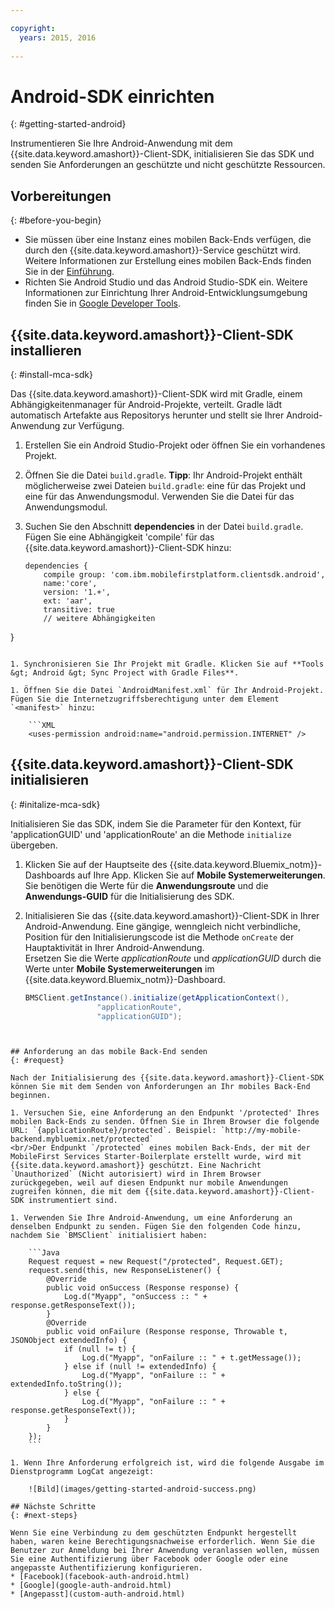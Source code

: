 ```yaml
---

copyright:
  years: 2015, 2016
  
---
```


# Android-SDK einrichten
{: #getting-started-android}

Instrumentieren Sie Ihre Android-Anwendung mit dem {{site.data.keyword.amashort}}-Client-SDK, initialisieren Sie das SDK und senden Sie Anforderungen an geschützte und nicht geschützte Ressourcen.

## Vorbereitungen
{: #before-you-begin}
* Sie müssen über eine Instanz eines mobilen Back-Ends verfügen, die durch den {{site.data.keyword.amashort}}-Service geschützt wird. Weitere Informationen zur Erstellung eines mobilen Back-Ends finden Sie in der [Einführung](getting-started.html).
* Richten Sie Android Studio und das Android Studio-SDK ein. Weitere Informationen zur Einrichtung Ihrer Android-Entwicklungsumgebung finden Sie in [Google Developer Tools](http://developer.android.com/sdk/index.html).


## {{site.data.keyword.amashort}}-Client-SDK installieren
{: #install-mca-sdk}

Das {{site.data.keyword.amashort}}-Client-SDK wird mit Gradle, einem Abhängigkeitenmanager für Android-Projekte, verteilt. Gradle lädt automatisch Artefakte aus Repositorys herunter und stellt sie Ihrer Android-Anwendung zur Verfügung.

1. Erstellen Sie ein Android Studio-Projekt oder öffnen Sie ein vorhandenes Projekt.

1. Öffnen Sie die Datei `build.gradle`.
**Tipp**: Ihr Android-Projekt enthält möglicherweise zwei Dateien `build.gradle`: eine für das Projekt und eine für das Anwendungsmodul. Verwenden Sie die Datei für das Anwendungsmodul.

1. Suchen Sie den Abschnitt **dependencies** in der Datei `build.gradle`.  Fügen Sie eine Abhängigkeit 'compile' für das {{site.data.keyword.amashort}}-Client-SDK hinzu:

	```Gradle
	dependencies {
		compile group: 'com.ibm.mobilefirstplatform.clientsdk.android',    
        name:'core',
        version: '1.+',
        ext: 'aar',
        transitive: true
    	// weitere Abhängigkeiten  
}
```

1. Synchronisieren Sie Ihr Projekt mit Gradle. Klicken Sie auf **Tools &gt; Android &gt; Sync Project with Gradle Files**.

1. Öffnen Sie die Datei `AndroidManifest.xml` für Ihr Android-Projekt. Fügen Sie die Internetzugriffsberechtigung unter dem Element `<manifest>` hinzu:

	```XML
	<uses-permission android:name="android.permission.INTERNET" />
```

## {{site.data.keyword.amashort}}-Client-SDK initialisieren
{: #initalize-mca-sdk}

Initialisieren Sie das SDK, indem Sie die Parameter für den Kontext, für 'applicationGUID' und 'applicationRoute' an die Methode `initialize` übergeben.


1. Klicken Sie auf der Hauptseite des {{site.data.keyword.Bluemix_notm}}-Dashboards auf Ihre App. Klicken Sie auf **Mobile Systemerweiterungen**. Sie benötigen die Werte für die **Anwendungsroute** und die **Anwendungs-GUID** für die Initialisierung des SDK.

2. Initialisieren Sie das {{site.data.keyword.amashort}}-Client-SDK in Ihrer Android-Anwendung.  Eine gängige, wenngleich nicht verbindliche, Position für den Initialisierungscode ist die Methode `onCreate` der Hauptaktivität in Ihrer Android-Anwendung.
<br/>Ersetzen Sie die Werte *applicationRoute* und *applicationGUID* durch die Werte unter **Mobile Systemerweiterungen** im {{site.data.keyword.Bluemix_notm}}-Dashboard.

	```Java
	BMSClient.getInstance().initialize(getApplicationContext(),
					"applicationRoute",
					"applicationGUID");
```


## Anforderung an das mobile Back-End senden
{: #request}

Nach der Initialisierung des {{site.data.keyword.amashort}}-Client-SDK können Sie mit dem Senden von Anforderungen an Ihr mobiles Back-End beginnen.

1. Versuchen Sie, eine Anforderung an den Endpunkt '/protected' Ihres mobilen Back-Ends zu senden. Öffnen Sie in Ihrem Browser die folgende URL: `{applicationRoute}/protected`. Beispiel: `http://my-mobile-backend.mybluemix.net/protected`
<br/>Der Endpunkt `/protected` eines mobilen Back-Ends, der mit der MobileFirst Services Starter-Boilerplate erstellt wurde, wird mit {{site.data.keyword.amashort}} geschützt. Eine Nachricht `Unauthorized` (Nicht autorisiert) wird in Ihrem Browser zurückgegeben, weil auf diesen Endpunkt nur mobile Anwendungen zugreifen können, die mit dem {{site.data.keyword.amashort}}-Client-SDK instrumentiert sind.

1. Verwenden Sie Ihre Android-Anwendung, um eine Anforderung an denselben Endpunkt zu senden. Fügen Sie den folgenden Code hinzu, nachdem Sie `BMSClient` initialisiert haben:

	```Java
	Request request = new Request("/protected", Request.GET);
	request.send(this, new ResponseListener() {
		@Override
		public void onSuccess (Response response) {
			Log.d("Myapp", "onSuccess :: " + response.getResponseText());
		}
		@Override
		public void onFailure (Response response, Throwable t, JSONObject extendedInfo) {
			if (null != t) {
				Log.d("Myapp", "onFailure :: " + t.getMessage());
			} else if (null != extendedInfo) {
				Log.d("Myapp", "onFailure :: " + extendedInfo.toString());
			} else {
				Log.d("Myapp", "onFailure :: " + response.getResponseText());
			}
		}
	});
	```

1. Wenn Ihre Anforderung erfolgreich ist, wird die folgende Ausgabe im Dienstprogramm LogCat angezeigt:

	![Bild](images/getting-started-android-success.png)

## Nächste Schritte
{: #next-steps}

Wenn Sie eine Verbindung zu dem geschützten Endpunkt hergestellt haben, waren keine Berechtigungsnachweise erforderlich. Wenn Sie die Benutzer zur Anmeldung bei Ihrer Anwendung veranlassen wollen, müssen Sie eine Authentifizierung über Facebook oder Google oder eine angepasste Authentifizierung konfigurieren.
* [Facebook](facebook-auth-android.html)
* [Google](google-auth-android.html)
* [Angepasst](custom-auth-android.html)
